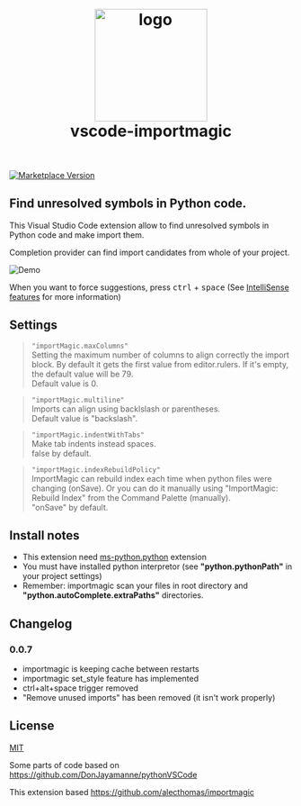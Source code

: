 <h1 align="center">
  <br>
    <img src="https://github.com/pilat/vscode-importmagic/blob/master/images/icon.png?raw=true" alt="logo" width="200">
  <br>
  vscode-importmagic
  <br>
  <br>
</h1>

[![Marketplace Version](https://vsmarketplacebadge.apphb.com/version/brainfit.vscode-importmagic.svg)](https://marketplace.visualstudio.com/items?itemName=brainfit.vscode-importmagic) 
<!-- [![Build Status](https://travis-ci.org/pilat/vscode-importmagic.svg?branch=master)](https://travis-ci.org/pilat/vscode-importmagic) -->

## Find unresolved symbols in Python code.

This Visual Studio Code extension allow to find unresolved symbols in Python code and make import them.

Completion provider can find import candidates from whole of your project.

![Demo](https://github.com/pilat/vscode-importmagic/blob/master/images/presentation.gif?raw=true)


When you want to force suggestions, press <kbd>ctrl</kbd> + <kbd>space</kbd> (See [IntelliSense features](https://code.visualstudio.com/docs/editor/intellisense#_intellisense-features) for more information)


## Settings
> `"importMagic.maxColumns"`  
Setting the maximum number of columns to align correctly the import block. By default it gets the first value from editor.rulers. If it's empty, the default value will be 79.  
Default value is 0.

> `"importMagic.multiline"`  
Imports can align using backlslash or parentheses.  
Default value is "backslash".

> `"importMagic.indentWithTabs"`  
Make tab indents instead spaces.  
false by default.

> `"importMagic.indexRebuildPolicy"`  
ImportMagic can rebuild index each time when python files were changing (onSave). Or you can do it manually using "ImportMagic: Rebuild Index" from the Command Palette (manually).  
"onSave" by default.


## Install notes
- This extension need [ms-python.python](https://marketplace.visualstudio.com/items?itemName=ms-python.python) extension
- You must have installed python interpretor (see **"python.pythonPath"** in your project settings)
- Remember: importmagic scan your files in root directory and **"python.autoComplete.extraPaths"** directories.


## Changelog
### 0.0.7
- importmagic is keeping cache between restarts
- importmagic set_style feature has implemented
- ctrl+alt+space trigger removed
- "Remove unused imports" has been removed (it isn't work properly)


## License 
[MIT](LICENSE)

Some parts of code based on https://github.com/DonJayamanne/pythonVSCode

This extension based https://github.com/alecthomas/importmagic
